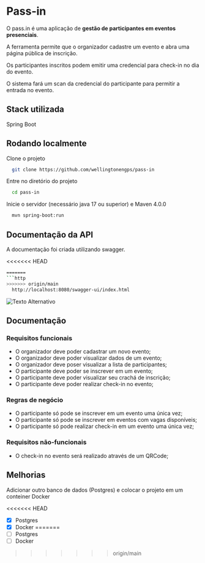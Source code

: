 
# Pass-in
O pass.in é uma aplicação de **gestão de participantes em eventos presenciais**.

A ferramenta permite que o organizador cadastre um evento e abra uma página pública de inscrição.

Os participantes inscritos podem emitir uma credencial para check-in no dia do evento.

O sistema fará um scan da credencial do participante para permitir a entrada no evento.

## Stack utilizada

Spring Boot


## Rodando localmente

Clone o projeto

```bash
  git clone https://github.com/wellingtonengps/pass-in
```

Entre no diretório do projeto

```bash
  cd pass-in
```

Inicie o servidor (necessário java 17 ou superior) e Maven 4.0.0


```bash
  mvn spring-boot:run
```


## Documentação da API

A documentação foi criada utilizando swagger.

<<<<<<< HEAD
```bash
=======
```http
>>>>>>> origin/main
  http://localhost:8080/swagger-ui/index.html
```

![Texto Alternativo](https://uploaddeimagens.com.br/imagens/zFRMLn8)

## Documentação

### Requisitos funcionais

- O organizador deve poder cadastrar um novo evento;
- O organizador deve poder visualizar dados de um evento;
- O organizador deve poser visualizar a lista de participantes;
- O participante deve poder se inscrever em um evento;
- O participante deve poder visualizar seu crachá de inscrição;
- O participante deve poder realizar check-in no evento;

### Regras de negócio

- O participante só pode se inscrever em um evento uma única vez;
- O participante só pode se inscrever em eventos com vagas disponíveis;
- O participante só pode realizar check-in em um evento uma única vez;

### Requisitos não-funcionais

- O check-in no evento será realizado através de um QRCode;
## Melhorias

Adicionar outro banco de dados (Postgres) e colocar o projeto em um conteiner Docker

<<<<<<< HEAD
- [x] Postgres
- [x] Docker
=======
- [ ] Postgres
- [ ] Docker
>>>>>>> origin/main
    
